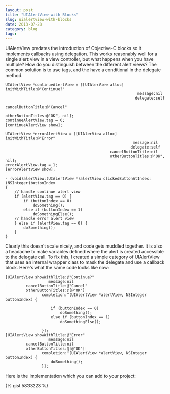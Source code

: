 ```yaml
---
layout: post
title: "UIAlertView with Blocks"
slug: uialertview-with-blocks
date: 2013-07-28
category: blog
tags:
---
```


UIAlertView predates the introduction of Objective-C blocks so it implements callbacks using delegation. This works reasonably well for a single alert view in a view controller, but what happens when you have multiple? How do you distinguish between the different alert views? The common solution is to use tags, and the have a conditional in the delegate method.

<!-- more -->

```objc
UIAlertView *continueAlertView = [[UIAlerView alloc] initWithTitle:@"Continue?"
                                                          message:nil
                                                         delegate:self
                                                cancelButtonTitle:@"Cancel"
                                                otherButtonTitles:@"OK", nil];
continueAlertView.tag = 0;
[continueAlertView show];

UIAlertView *errorAlertView = [[UIAlerView alloc] initWithTitle:@"Error"
                                                        message:nil
                                                       delegate:self
                                              cancelButtonTitle:nil
                                              otherButtonTitles:@"OK", nil];
errorAlertView.tag = 1;
[errorAlertView show];
```

```objc
- (void)alertView:(UIAlertView *)alertView clickedButtonAtIndex:(NSInteger)buttonIndex
{
    // handle continue alert view
    if (alertView.tag == 0) {
        if (buttonIndex == 0)
            doSomething();
        else if (buttonIndex == 1)
            doSomethingElse();
    // handle error alert view
    } else if (alertView.tag == 0) {
        doSomething();
    }
}
```

Clearly this doesn't scale nicely, and code gets muddled together. It is also a headache to make variables defined where the alert is created accessible to the delegate call. To fix this, I created a simple category of UIAlertView that uses an internal wrapper class to mask the delegate and use a callback block. Here's what the same code looks like now:

```objc
[UIAlertView showWithTitle:@"Continue?"
                   message:nil
         cancelButtonTitle:@"Cancel"
         otherButtonTitles:@[@"OK"]
                completion:^(UIAlertView *alertView, NSInteger buttonIndex) {

                    if (buttonIndex == 0)
                        doSomething();
                    else if (buttonIndex == 1)
                        doSomethingElse();

                }];
[UIAlertView showWithTitle:@"Error"
                   message:nil
         cancelButtonTitle:nil
         otherButtonTitles:@[@"OK"]
                completion:^(UIAlertView *alertView, NSInteger buttonIndex) {
                    doSomething();
                }];
```

Here is the implementation which you can add to your project:

{% gist 5833223 %}
